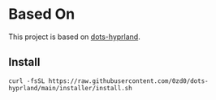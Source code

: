 # Based On

This project is based on [dots-hyprland](https://github.com/end-4/dots-hyprland).


## Install

```shell
curl -fsSL https://raw.githubusercontent.com/0zd0/dots-hyprland/main/installer/install.sh
```

